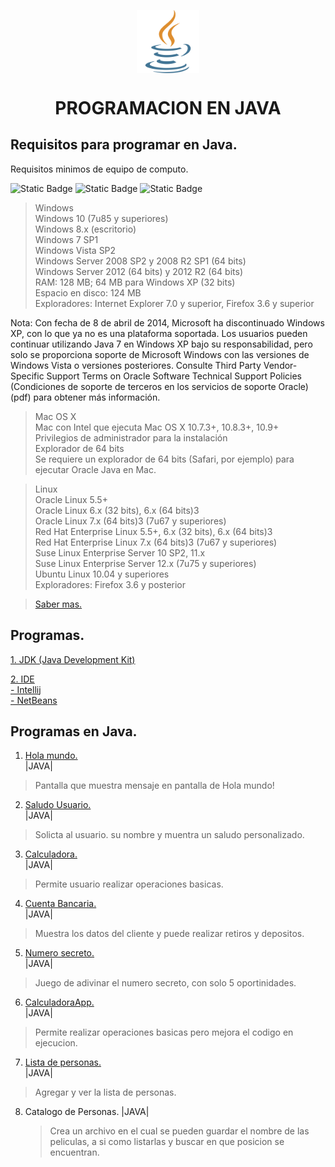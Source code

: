 <img 
    style="display: block; 
           margin-left: auto;
           margin-right: auto;
           width: 20%;"
    src="imagenes/java.png" 
    alt="Our logo">
</img>

<h1 align="center" id="titulo">PROGRAMACION EN JAVA </h1>

## Requisitos para programar en Java.

Requisitos minimos de equipo de computo.

![Static Badge](https://img.shields.io/badge/SISTEMA-WINDOWS-blue)
![Static Badge](https://img.shields.io/badge/SISTEMA-MAC-white)
![Static Badge](https://img.shields.io/badge/SISTEMA-LINUX-purple)

> Windows  
> Windows 10 (7u85 y superiores)  
> Windows 8.x (escritorio)  
> Windows 7 SP1  
> Windows Vista SP2  
> Windows Server 2008 SP2 y 2008 R2 SP1 (64 bits)  
> Windows Server 2012 (64 bits) y 2012 R2 (64 bits)  
> RAM: 128 MB; 64 MB para Windows XP (32 bits)  
> Espacio en disco: 124 MB  
> Exploradores: Internet Explorer 7.0 y superior, Firefox 3.6 y superior

Nota: Con fecha de 8 de abril de 2014, Microsoft ha discontinuado Windows XP, con lo que ya no es una plataforma soportada. Los usuarios pueden continuar utilizando Java 7 en Windows XP bajo su responsabilidad, pero solo se proporciona soporte de Microsoft Windows con las versiones de Windows Vista o versiones posteriores. Consulte Third Party Vendor-Specific Support Terms on Oracle Software Technical Support Policies (Condiciones de soporte de terceros en los servicios de soporte Oracle) (pdf) para obtener más información.

> Mac OS X  
> Mac con Intel que ejecuta Mac OS X 10.7.3+, 10.8.3+, 10.9+  
> Privilegios de administrador para la instalación  
> Explorador de 64 bits  
> Se requiere un explorador de 64 bits (Safari, por ejemplo) para ejecutar Oracle Java en Mac.

> Linux  
> Oracle Linux 5.5+  
> Oracle Linux 6.x (32 bits), 6.x (64 bits)3  
> Oracle Linux 7.x (64 bits)3 (7u67 y superiores)  
> Red Hat Enterprise Linux 5.5+, 6.x (32 bits), 6.x (64 bits)3  
> Red Hat Enterprise Linux 7.x (64 bits)3 (7u67 y superiores)  
> Suse Linux Enterprise Server 10 SP2, 11.x  
> Suse Linux Enterprise Server 12.x (7u75 y superiores)  
> Ubuntu Linux 10.04 y superiores  
> Exploradores: Firefox 3.6 y posterior

> [Saber mas.](https://www.java.com/es/download/help/sysreq_es.html)

## Programas.

[1. JDK (Java Development Kit)](https://www.oracle.com/mx/java/technologies/downloads/)

[2. IDE ](https://aws.amazon.com/es/what-is/ide/)  
 [- Intellij](https://www.jetbrains.com/idea/download/?section=windows)  
 [- NetBeans](https://netbeans.apache.org/front/main/download/)

## Programas en Java.

1. [ Hola mundo.](HolaMundo)  
   |JAVA|

> Pantalla que muestra mensaje en pantalla de Hola mundo!

2. [Saludo Usuario.](SaludoUsuario)  
   |JAVA|

> Solicta al usuario. su nombre y muentra un saludo personalizado.

3. [Calculadora.](Calculadora)  
   |JAVA|

> Permite usuario realizar operaciones basicas.

4. [Cuenta Bancaria.](CuentaBancaria)  
   |JAVA|

> Muestra los datos del cliente y puede realizar retiros y depositos.

5. [Numero secreto.](NumeroSecreto)  
   |JAVA|

> Juego de adivinar el numero secreto, con solo 5 oportinidades.

6. [CalculadoraApp. ](CalculadoraApp)  
   |JAVA|

> Permite realizar operaciones basicas pero mejora el codigo en ejecucion.

7. [Lista de personas. ](ListaPersonas)  
   |JAVA|

> Agregar y ver la lista de personas.

8. Catalogo de Personas.
   |JAVA|
   > Crea un archivo en el cual se pueden guardar el nombre de las peliculas, a si como listarlas y buscar en que posicion se encuentran.
